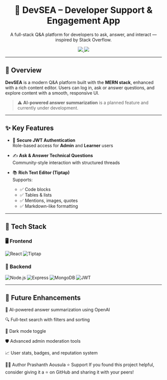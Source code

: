 <h1 align="center">💬 DevSEA – Developer Support & Engagement App</h1>

<p align="center">
  A full-stack Q&A platform for developers to ask, answer, and interact — inspired by Stack Overflow.
</p>

<p align="center">
  <a href="https://dev-sea-nru4.vercel.app/" target="_blank">
    <img src="https://img.shields.io/badge/Live%20Demo-%F0%9F%94%8C%20Click%20Here-green?style=for-the-badge&logo=vercel&logoColor=white" />
  </a>
  <a href="https://github.com/Aousulaprashant/Dev-Sea">
    <img src="https://img.shields.io/github/stars/Aousulaprashant/Dev-Sea?style=for-the-badge" />
  </a>
</p>

---

## 🚀 Overview

**DevSEA** is a modern Q&A platform built with the **MERN stack**, enhanced with a rich content editor. Users can log in, ask or answer questions, and explore content with a smooth, responsive UI. 
> ⚠️ **AI-powered answer summarization** is a planned feature and currently under development.

---

## ✨ Key Features

- 🔐 **Secure JWT Authentication**  
  Role-based access for **Admin** and **Learner** users

- ✍️ **Ask & Answer Technical Questions**  
  Community-style interaction with structured threads

- 📚 **Rich Text Editor (Tiptap)**  
  Supports:
  - ✅ Code blocks
  - ✅ Tables & lists
  - ✅ Mentions, images, quotes
  - ✅ Markdown-like formatting


---

## 🧱 Tech Stack

### 🖥️ Frontend
![React](https://img.shields.io/badge/React-20232A?style=flat&logo=react&logoColor=61DAFB)
![Tiptap](https://img.shields.io/badge/Tiptap-6A0DAD?style=flat&logo=ckeditor&logoColor=white)

### 🔧 Backend
![Node.js](https://img.shields.io/badge/Node.js-339933?style=flat&logo=node.js&logoColor=white)
![Express](https://img.shields.io/badge/Express.js-000000?style=flat&logo=express&logoColor=white)
![MongoDB](https://img.shields.io/badge/MongoDB-4EA94B?style=flat&logo=mongodb&logoColor=white)
![JWT](https://img.shields.io/badge/JWT-black?style=flat&logo=jsonwebtokens)

---


## 🔮 Future Enhancements
🤖 AI-powered answer summarization using OpenAI

🔍 Full-text search with filters and sorting

🌙 Dark mode toggle

🛡️ Advanced admin moderation tools

📈 User stats, badges, and reputation system

👨‍💻 Author
Prashanth Aousula
⭐️ Support
If you found this project helpful, consider giving it a ⭐ on GitHub and sharing it with your peers!








